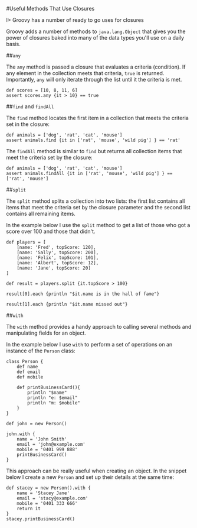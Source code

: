#Useful Methods That Use Closures

I> Groovy has a number of ready to go uses for closures

Groovy adds a number of methods to `java.lang.Object` that gives you the power of closures baked into many of the data types you'll use on a daily basis.

##`any`

The `any` method is passed a closure that evaluates a criteria (condition). If any element in the collection meets that criteria, `true` is returned. Importantly, `any` will only iterate through the list until it the criteria is met.

	def scores = [10, 8, 11, 6]
	assert scores.any {it > 10} == true


##`find` and `findAll`

The `find` method locates the first item in a collection that meets the criteria set in the closure:

	def animals = ['dog', 'rat', 'cat', 'mouse']
	assert animals.find {it in ['rat', 'mouse', 'wild pig'] } == 'rat'

The `findAll` method is similar to `find` but returns all collection items that meet the criteria set by the closure:

	def animals = ['dog', 'rat', 'cat', 'mouse']
	assert animals.findAll {it in ['rat', 'mouse', 'wild pig'] } == ['rat', 'mouse']


##`split`

The `split` method splits a collection into two lists: the first list contains all items that meet the criteria set by the closure parameter and the second list contains all remaining items.

In the example below I use the `split` method to get a list of those who got a score over 100 and those that didn't.

	def players = [
	    [name: 'Fred', topScore: 120],
	    [name: 'Sally', topScore: 200],
	    [name: 'Felix', topScore: 101],
	    [name: 'Albert', topScore: 12],
	    [name: 'Jane', topScore: 20]
	]
	
	def result = players.split {it.topScore > 100}
	
	result[0].each {println "$it.name is in the hall of fame"}
	
	result[1].each {println "$it.name missed out"}


##`with`

The `with` method provides a handy approach to calling several methods and manipulating fields for an object. 

In the example below I use `with` to perform a set of operations on an instance of the `Person` class:

	class Person {
	    def name
	    def email
	    def mobile
	    
	    def printBusinessCard(){
	        println "$name"
	        println "e: $email"
	        println "m: $mobile"
	    }
	}
	
	def john = new Person()
	
	john.with {
	    name = 'John Smith'
	    email = 'john@example.com'
	    mobile = '0401 999 888'
	    printBusinessCard()
	}


This approach can be really useful when creating an object. In the snippet below I create a new `Person` and set up their details at the same time:
	
	def stacey = new Person().with {
        name = 'Stacey Jane'
        email = 'stacy@example.com'
        mobile = '0401 333 666'
        return it
    }
    stacey.printBusinessCard()

